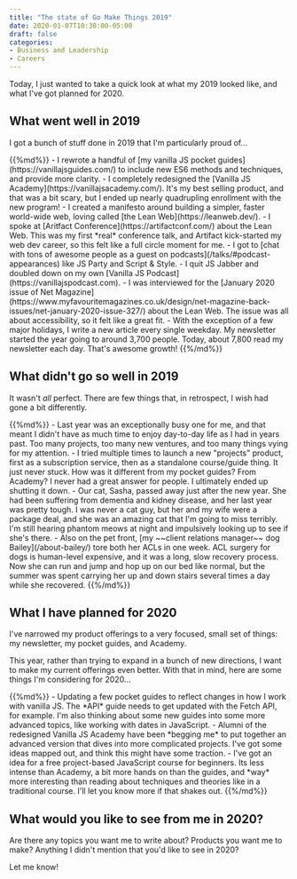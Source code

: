 ```yaml
---
title: "The state of Go Make Things 2019"
date: 2020-01-07T10:30:00-05:00
draft: false
categories:
- Business and Leadership
- Careers
---
```


Today, I just wanted to take a quick look at what my 2019 looked like, and what I've got planned for 2020.

## What went well in 2019

I got a bunch of stuff done in 2019 that I'm particularly proud of...

<div class="list-spaced">
{{%md%}}
- I rewrote a handful of [my vanilla JS pocket guides](https://vanillajsguides.com/) to include new ES6 methods and techniques, and provide more clarity.
- I completely redesigned the [Vanilla JS Academy](https://vanillajsacademy.com/). It's my best selling product, and that was a bit scary, but I ended up nearly quadrupling enrollment with the new program!
- I created a manifesto around building a simpler, faster world-wide web, loving called [the Lean Web](https://leanweb.dev/).
- I spoke at [Aritfact Conference](https://artifactconf.com/) about the Lean Web. This was my first *real* conference talk, and Artifact kick-started my web dev career, so this felt like a full circle moment for me.
- I got to [chat with tons of awesome people as a guest on podcasts](/talks/#podcast-appearances) like JS Party and Script & Style.
- I quit JS Jabber and doubled down on my own [Vanilla JS Podcast](https://vanillajspodcast.com).
- I was interviewed for the [January 2020 issue of Net Magazine](https://www.myfavouritemagazines.co.uk/design/net-magazine-back-issues/net-january-2020-issue-327/) about the Lean Web. The issue was all about accessibility, so it felt like a great fit.
- With the exception of a few major holidays, I write a new article every single weekday. My newsletter started the year going to around 3,700 people. Today, about 7,800 read my newsletter each day. That's awesome growth!
{{%/md%}}
</div>

## What didn't go so well in 2019

It wasn't *all* perfect. There are few things that, in retrospect, I wish had gone a bit differently.

<div class="list-spaced">
{{%md%}}
- Last year was an exceptionally busy one for me, and that meant I didn't have as much time to enjoy day-to-day life as I had in years past. Too many projects, too many new ventures, and too many things vying for my attention.
- I tried multiple times to launch a new "projects" product, first as a subscription service, then as a standalone course/guide thing. It just never stuck. How was it different from my pocket guides? From Academy? I never had a great answer for people. I ultimately ended up shutting it down.
- Our cat, Sasha, passed away just after the new year. She had been suffering from dementia and kidney disease, and her last year was pretty tough. I was never a cat guy, but her and my wife were a package deal, and she was an amazing cat that I'm going to miss terribly. I'm still hearing phantom meows at night and impulsively looking up to see if she's there.
- Also on the pet front, [my ~~client relations manager~~ dog Bailey](/about-bailey/) tore both her ACLs in one week. ACL surgery for dogs is human-level expensive, and it was a long, slow recovery process. Now she can run and jump and hop up on our bed like normal, but the summer was spent carrying her up and down stairs several times a day while she recovered.
{{%/md%}}
</div>

## What I have planned for 2020

I've narrowed my product offerings to a very focused, small set of things: my newsletter, my pocket guides, and Academy.

This year, rather than trying to expand in a bunch of new directions, I want to make my current offerings even better. With that in mind, here are some things I'm considering for 2020...

<div class="list-spaced">
{{%md%}}
- Updating a few pocket guides to reflect changes in how I work with vanilla JS. The *API* guide needs to get updated with the Fetch API, for example. I'm also thinking about some new guides into some more advanced topics, like working with dates in JavaScript.
- Alumni of the redesigned Vanilla JS Academy have been *begging me* to put together an advanced version that dives into more complicated projects. I've got some ideas mapped out, and think this might have some traction.
- I've got an idea for a free project-based JavaScript course for beginners. Its less intense than Academy, a bit more hands on than the guides, and *way* more interesting than reading about techniques and theories like in a traditional course. I'll let you know more if that shakes out.
{{%/md%}}
</div>

## What would you like to see from me in 2020?

Are there any topics you want me to write about? Products you want me to make? Anything I didn't mention that you'd like to see in 2020?

Let me know!